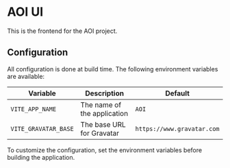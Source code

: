 # AOI UI

This is the frontend for the AOI project.

## Configuration

All configuration is done at build time. The following environment variables are available:

| Variable             | Description                 | Default                    |
| -------------------- | --------------------------- | -------------------------- |
| `VITE_APP_NAME`      | The name of the application | `AOI`                      |
| `VITE_GRAVATAR_BASE` | The base URL for Gravatar   | `https://www.gravatar.com` |

To customize the configuration, set the environment variables before building the application.
